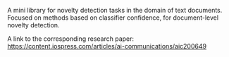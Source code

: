 A mini library for novelty detection tasks in the domain of text documents. 
Focused on methods based on classifier confidence, for document-level novelty detection.

A link to the corresponding research paper: https://content.iospress.com/articles/ai-communications/aic200649

